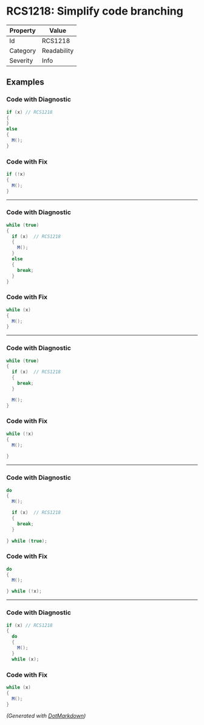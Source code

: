 # RCS1218: Simplify code branching

| Property | Value       |
| -------- | ----------- |
| Id       | RCS1218     |
| Category | Readability |
| Severity | Info        |

## Examples

### Code with Diagnostic

```csharp
if (x) // RCS1218
{
}
else
{
  M();
}
```

### Code with Fix

```csharp
if (!x)
{
  M();
}
```

- - -

### Code with Diagnostic

```csharp
while (true)
{
  if (x)  // RCS1218
  {
    M();
  }
  else
  {
    break;
  }
}
```

### Code with Fix

```csharp
while (x)
{
  M();
}
```

- - -

### Code with Diagnostic

```csharp
while (true)
{
  if (x)  // RCS1218
  {
    break;
  }

  M();
}
```

### Code with Fix

```csharp
while (!x)
{
  M();
      
}
```

- - -

### Code with Diagnostic

```csharp
do
{
  M();

  if (x)  // RCS1218
  {
    break;
  }
  
} while (true);
```

### Code with Fix

```csharp
do
{
  M();

} while (!x);
```

- - -

### Code with Diagnostic

```csharp
if (x) // RCS1218
{
  do
  {
    M();
  }
  while (x);
```

### Code with Fix

```csharp
while (x)
{
  M();
}
```


*\(Generated with [DotMarkdown](http://github.com/JosefPihrt/DotMarkdown)\)*